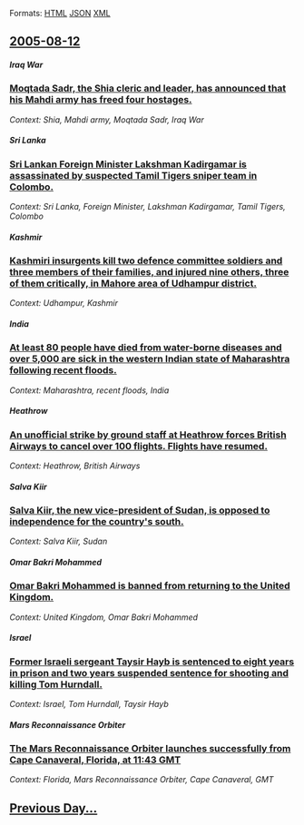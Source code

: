
Formats: [HTML](2005/08/12/index.html)  [JSON](2005/08/12/index.json)  [XML](2005/08/12/index.xml)  

## [2005-08-12](/news/2005/08/12/index.md)

##### Iraq War
### [ Moqtada Sadr, the Shia cleric and leader, has announced that his Mahdi army has freed four hostages. ](/news/2005/08/12/moqtada-sadr-the-shia-cleric-and-leader-has-announced-that-his-mahdi-army-has-freed-four-hostages.md)
_Context: Shia, Mahdi army, Moqtada Sadr, Iraq War_

##### Sri Lanka
### [ Sri Lankan Foreign Minister Lakshman Kadirgamar is assassinated by suspected Tamil Tigers sniper team in Colombo. ](/news/2005/08/12/sri-lankan-foreign-minister-lakshman-kadirgamar-is-assassinated-by-suspected-tamil-tigers-sniper-team-in-colombo.md)
_Context: Sri Lanka, Foreign Minister, Lakshman Kadirgamar, Tamil Tigers, Colombo_

##### Kashmir
### [ Kashmiri insurgents kill two defence committee soldiers and three members of their families, and injured nine others, three of them critically, in Mahore area of Udhampur district. ](/news/2005/08/12/kashmiri-insurgents-kill-two-defence-committee-soldiers-and-three-members-of-their-families-and-injured-nine-others-three-of-them-critica.md)
_Context: Udhampur, Kashmir_

##### India
### [ At least 80 people have died from water-borne diseases and over 5,000 are sick in the western Indian state of Maharashtra following recent floods. ](/news/2005/08/12/at-least-80-people-have-died-from-water-borne-diseases-and-over-5-000-are-sick-in-the-western-indian-state-of-maharashtra-following-recent.md)
_Context: Maharashtra, recent floods, India_

##### Heathrow
### [ An unofficial strike by ground staff at Heathrow forces British Airways to cancel over 100 flights. Flights have resumed. ](/news/2005/08/12/an-unofficial-strike-by-ground-staff-at-heathrow-forces-british-airways-to-cancel-over-100-flights-flights-have-resumed.md)
_Context: Heathrow, British Airways_

##### Salva Kiir
### [ Salva Kiir, the new vice-president of Sudan, is opposed to independence for the country's south. ](/news/2005/08/12/salva-kiir-the-new-vice-president-of-sudan-is-opposed-to-independence-for-the-country-s-south.md)
_Context: Salva Kiir, Sudan_

##### Omar Bakri Mohammed
### [ Omar Bakri Mohammed is banned from returning to the United Kingdom. ](/news/2005/08/12/omar-bakri-mohammed-is-banned-from-returning-to-the-united-kingdom.md)
_Context: United Kingdom, Omar Bakri Mohammed_

##### Israel
### [ Former Israeli sergeant Taysir Hayb is sentenced to eight years in prison and two years suspended sentence for shooting and killing Tom Hurndall. ](/news/2005/08/12/former-israeli-sergeant-taysir-hayb-is-sentenced-to-eight-years-in-prison-and-two-years-suspended-sentence-for-shooting-and-killing-tom-hur.md)
_Context: Israel, Tom Hurndall, Taysir Hayb_

##### Mars Reconnaissance Orbiter
### [ The Mars Reconnaissance Orbiter launches successfully from Cape Canaveral, Florida, at 11:43 GMT ](/news/2005/08/12/the-mars-reconnaissance-orbiter-launches-successfully-from-cape-canaveral-florida-at-11-43-gmt.md)
_Context: Florida, Mars Reconnaissance Orbiter, Cape Canaveral, GMT_

## [Previous Day...](/news/2005/08/11/index.md)

